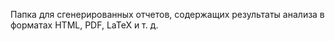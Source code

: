 Папка для сгенерированных отчетов, содержащих результаты анализа в форматах HTML, PDF, LaTeX и т. д.
